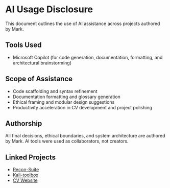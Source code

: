 # AI Usage Disclosure

This document outlines the use of AI assistance across projects authored by Mark.

## Tools Used
- Microsoft Copilot (for code generation, documentation, formatting, and architectural brainstorming)

## Scope of Assistance
- Code scaffolding and syntax refinement
- Documentation formatting and glossary generation
- Ethical framing and modular design suggestions
- Productivity acceleration in CV development and project polishing

## Authorship
All final decisions, ethical boundaries, and system architecture are authored by Mark. AI tools were used as collaborators, not creators.

## Linked Projects
- [Recon-Suite](https://github.com/Mark-a-Hamilton/recon-suite)
- [Kali-toolbox](https://github.com/Mark-a-Hamilton/kali-toolbox)
- [CV Website](https://github.com/Mark-a-Hamilton/Mark-a-Hamilton.github.io)

